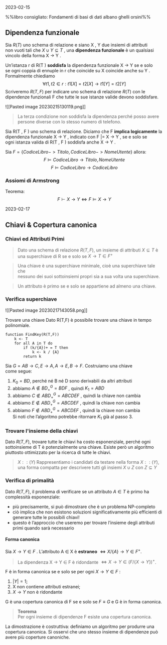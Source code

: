 2023-02-15

%%libro consigliato: Fondamenti di basi di dati albano ghelli orsini%%

## Dipendenza funzionale 

Sia $R(T)$ uno schema di relazione e siano X , Y due insiemi di attributi  
non vuoti tali che $X \cup Y \subseteq T$ , una **dipendenza funzionale** è un qualsiasi  
vincolo della forma X → Y .

Un’istanza r di R(T ) **soddisfa** la dipendenza funzionale X → Y se e solo  
se ogni coppia di ennuple in r che coincide su X coincide anche su Y .  
Formalmente chiediamo $$\forall t1, t2 \in r : t1[X ] = t2[X ] \rightarrow t1[Y ] = t2[Y ]$$
Scriveremo $R(T,F)$ per indicare uno schema di relazione $R(T)$ con le dipendenze funzionali F che tutte le sue istanze valide devono soddisfare. 

![[Pasted image 20230215130119.png]]

> La terza condizione non soddisfa la dipendenza perché posso avere persone diverse con lo stesso numero di telefono. 


Sia R(T , F ) uno schema di relazione. Diciamo che F **implica logicamente** 
la dipendenza funzionale X → Y , indicato con F |= X → Y , se e solo se  
ogni istanza valida di R(T , F ) soddisfa anche X → Y .

Sia $F = \{  CodiceLibro -> Titolo, CodiceLibro -> NomeUtente \}$ allora: 
$$F \models CodiceLibro \rightarrow Titolo,NomeUtente$$
$$F \models CodiceLibro \rightarrow CodiceLibro$$

### Assiomi di Armstrong 

Teorema:
$$F \vdash X \rightarrow Y \iff F \models X \rightarrow Y$$



2023-02-17

## Chiavi & Copertura canonica


### Chiavi ed Attributi Primi  
  
> Dato una schema di relazione $R(T , F )$, un insieme di attributi $X \subseteq T$ è  
una superchiave di R se e solo se $X \rightarrow T \in F^{+}$

> Una chiave è una superchiave minimale, cioè una superchiave tale che  
nessuno dei suoi sottoinsiemi propri sia a sua volta una superchiave.  
  
> Un attributo è primo se e solo se appartiene ad almeno una chiave.


### Verifica superchiave

![[Pasted image 20230217143058.png]]

Trovare una chiave
Dato R(T,F) è possibile trovare una chiave in tempo polinomiale. 
```
function FindKey(R(T,F))
	k <- T
	for all A in T do
		if (k/{A})+ = T then
			k <- k / {A}
		return k
```

Sia $G = {AB → C , E → A, A → E , B → F }$. Costruiamo una chiave  
come segue:  
1. $K_0 = BD$, perché né B né D sono derivabili da altri attributi  
2. abbiamo $A \notin BD_{+}^{G} = BDF$ , quindi $K_1 = ABD$  
3. abbiamo $C \notin ABD_{+}^{G} = ABCDEF$ , quindi la chiave non cambia  
4. abbiamo $E \notin ABD_{+}^{G} = ABCDEF$ , quindi la chiave non cambia  
5. abbiamo $F \notin ABD_{+}^{G} = ABCDEF$ , quindi la chiave non cambia  
Si noti che l’algoritmo potrebbe ritornare $K_1$ già al passo 3.

### Trovare l'insieme della chiavi

Dato $R(T , F )$, trovare tutte le chiavi ha costo esponenziale, perché ogni  
sottoinsieme di T è potenzialmente una chiave. Esiste però un algoritmo  
piuttosto ottimizzato per la ricerca di tutte le chiavi.

> $X :: (Y)$
> Rappresentiamo i candidati da testare nella forma $X :: (Y )$, una forma compatta per descrivere tutti gli insiemi $X \cup Z$ con $Z \subseteq Y$


### Verifica di primalità 

Dato $R(T , F )$, il problema di verificare se un attributo $A \in T$ è primo ha  
complessità esponenziale:  
- più precisamente, si può dimostrare che è un problema NP-completo  
- ciò implica che non esistono soluzioni significativamente più efficienti di generare tutte le possibili chiavi!  
- questo è l’approccio che useremo per trovare l’insieme degli attributi primi quando sarà necessario

#### Forma canonica

Sia $X \rightarrow Y \in F$ . L’attributo A ∈ X è **estraneo**  $\iff X / \{A\} \rightarrow Y \in F^{+}$.  
  
> La dipendenza X → Y ∈ F è ridondante $\iff X → Y \in (F / \{X → Y \})^{+}$.  
  
F è in forma canonica se e solo se per ogni $X \rightarrow Y \in F$ :  
1. $|Y | = 1$;  
2. X non contiene attributi estranei;  
3. $X → Y$ non è ridondante

G è una copertura canonica di F se e solo se $F \equiv G$ e G è in forma canonica.  

> **Teorema**  
> Per ogni insieme di dipendenze F esiste una copertura canonica.  

La dimostrazione è costruttiva: definiamo un algoritmo per produrre una  
copertura canonica. Si osservi che uno stesso insieme di dipendenze può  
avere più coperture canoniche.


